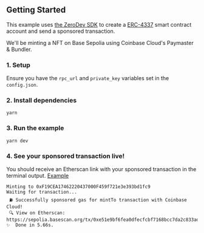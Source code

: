 ## Getting Started

This example uses [the ZeroDev SDK](https://docs.zerodev.app/) to create a [ERC-4337](https://www.erc4337.io/) smart contract account and send a sponsored transaction.

We'll be minting a NFT on Base Sepolia using Coinbase Cloud's Paymaster & Bundler.

### 1. Setup

Ensure you have the `rpc_url` and `private_key` variables set in the `config.json`.

### 2. Install dependencies
```
yarn
```

### 3. Run the example
```
yarn dev
```

### 4. See your sponsored transaction live!
You should receive an Etherscan link with your sponsored transaction in the terminal output. [Example](https://sepolia.basescan.org/tx/0xe51e9bf6fea0dfecfcbf7168bcc7da2c833ad0dcac5651940953a89857674885)

```
Minting to 0xF19CEA17462220437000F459f721e3e393bd1fc9
Waiting for transaction...
 ⛽ Successfully sponsored gas for mintTo transaction with Coinbase Cloud!
 🔍 View on Etherscan: https://sepolia.basescan.org/tx/0xe51e9bf6fea0dfecfcbf7168bcc7da2c833ad0dcac5651940953a89857674885
✨  Done in 5.66s.
```
